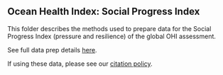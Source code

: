 ## Ocean Health Index: Social Progress Index

This folder describes the methods used to prepare data for the Social Progress Index (pressure and resilience) of the global OHI assessment.

See full data prep details [here](https://rawgit.com/OHI-Science/ohiprep/master/globalprep/prs_res_spi/v2017/spi_dataprep.html).

If using these data, please see our [citation policy](http://ohi-science.org/citation-policy/).

